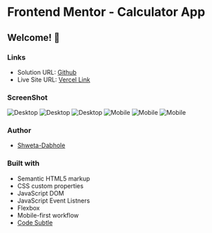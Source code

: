 # Frontend Mentor - Calculator App
## Welcome! 👋

### Links

- Solution URL: [Github](https://www.frontendmentor.io/solutions/calculator-app-3x02pwocQq)
- Live Site URL: [Vercel Link](https://calculator-app-code-subtle-shweta.vercel.app/)

### ScreenShot

![Desktop](https://github.com/shweta-dabhole/Calculator-App-Frontend-Mentor-Challenge/blob/main/output/theme-1%20desktop.png)
![Desktop](https://github.com/shweta-dabhole/Calculator-App-Frontend-Mentor-Challenge/blob/main/output/theme-2%20desktop.png)
![Desktop](https://github.com/shweta-dabhole/Calculator-App-Frontend-Mentor-Challenge/blob/main/output/theme-3%20desktop.png)
![Mobile](https://github.com/shweta-dabhole/Calculator-App-Frontend-Mentor-Challenge/blob/main/output/theme-1%20mobile.png)
![Mobile](https://github.com/shweta-dabhole/Calculator-App-Frontend-Mentor-Challenge/blob/main/output/theme-2%20mobile.png)
![Mobile](https://github.com/shweta-dabhole/Calculator-App-Frontend-Mentor-Challenge/blob/main/output/theme-3%20mobile.png)

### Author

- [Shweta-Dabhole](https://www.linkedin.com/in/shweta-dabhole/)


### Built with

- Semantic HTML5 markup
- CSS custom properties
- JavaScript DOM 
- JavaScript Event Listners
- Flexbox
- Mobile-first workflow
- [Code Subtle](https://www.linkedin.com/company/code-subtle/)
